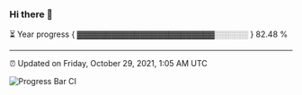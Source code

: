 ### Hi there 👋

⏳ Year progress { ▓▓▓▓▓▓▓▓▓▓▓▓▓▓▓▓▓▓▓▓▓▓▓▓░░░░░░ } 82.48 %

---

⏰ Updated on Friday, October 29, 2021, 1:05 AM UTC

![Progress Bar CI](https://github.com/arthurbuhl/arthurbuhl/workflows/Progress%20Bar%20CI/badge.svg)
